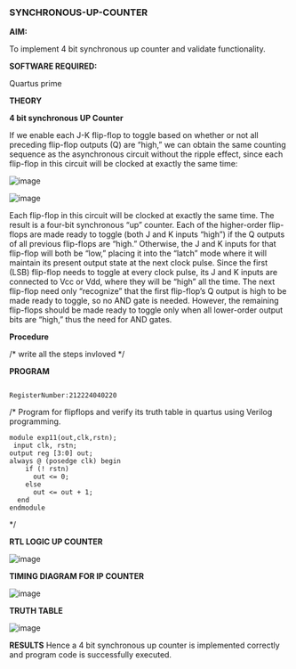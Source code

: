 ### SYNCHRONOUS-UP-COUNTER

**AIM:**

To implement 4 bit synchronous up counter and validate functionality.

**SOFTWARE REQUIRED:**

Quartus prime

**THEORY**

**4 bit synchronous UP Counter**

If we enable each J-K flip-flop to toggle based on whether or not all preceding flip-flop outputs (Q) are “high,” we can obtain the same counting sequence as the asynchronous circuit without the ripple effect, since each flip-flop in this circuit will be clocked at exactly the same time:

![image](https://github.com/naavaneetha/SYNCHRONOUS-UP-COUNTER/assets/154305477/d5db3fa0-e413-404c-b80e-b2f39d82e7e8)


![image](https://github.com/naavaneetha/SYNCHRONOUS-UP-COUNTER/assets/154305477/52cb61eb-d04b-442d-810c-31185a68410b)

Each flip-flop in this circuit will be clocked at exactly the same time.
The result is a four-bit synchronous “up” counter. Each of the higher-order flip-flops are made ready to toggle (both J and K inputs “high”) if the Q outputs of all previous flip-flops are “high.”
Otherwise, the J and K inputs for that flip-flop will both be “low,” placing it into the “latch” mode where it will maintain its present output state at the next clock pulse.
Since the first (LSB) flip-flop needs to toggle at every clock pulse, its J and K inputs are connected to Vcc or Vdd, where they will be “high” all the time.
The next flip-flop need only “recognize” that the first flip-flop’s Q output is high to be made ready to toggle, so no AND gate is needed.
However, the remaining flip-flops should be made ready to toggle only when all lower-order output bits are “high,” thus the need for AND gates.

**Procedure**

/* write all the steps invloved */

**PROGRAM**
```Developed by:NIKSHITHA.S

RegisterNumber:212224040220
```

/* Program for flipflops and verify its truth table in quartus using Verilog programming. 
```
module exp11(out,clk,rstn);
 input clk, rstn;
output reg [3:0] out; 
always @ (posedge clk) begin  
    if (! rstn)  
      out <= 0;  
    else  
      out <= out + 1;  
  end  
endmodule
```


*/

**RTL LOGIC UP COUNTER**

![image](https://github.com/user-attachments/assets/8bcf2acd-84f5-4070-900d-2342663dd864)


**TIMING DIAGRAM FOR IP COUNTER**


![image](https://github.com/user-attachments/assets/4515af32-fb7f-423c-88bd-20b1dc0497c4)


**TRUTH TABLE**


![image](https://github.com/user-attachments/assets/70018d3d-0a10-48ab-bc3d-24f9c9251b9e)


**RESULTS**
Hence a 4 bit synchronous up counter is implemented correctly and program code is successfully executed.
